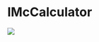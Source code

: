 # IMcCalculator
<img src=https://user-images.githubusercontent.com/72824080/136707884-0fdc23b2-4c3d-49be-8dae-72e9c77ddbbb.png>
